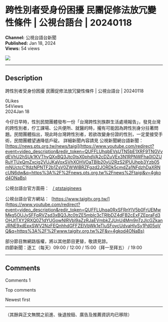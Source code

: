 # 跨性別者受身份困擾 民團促修法放冗變性條件 | 公視台語台 | 20240118

**Channel:** 公視台語台新聞  
**Published:** Jan 18, 2024  
**Views:** 54 views

[![](https://yt3.ggpht.com/ytc/AIdro_m8pLGebFZmSWJDNbFP37qhcWP1T02GOrYVUPgpB4OT2qc=s48-c-k-c0x00ffffff-no-rj)](/@taigitaiPTS)

---

## Description

跨性別者受身份困擾 民團促修法放冗變性條件 | 公視台語台 | 20240118

0Likes  
54Views  
2024Jan 18

今仔日早時，性別民間團體發布一份「台灣跨性別族群生活處境報告」，發見台灣的跨性別者，佇工課場、公共便所、就醫的時，攏有可能因為跨性別身分拄著問題。民間團體指出，現此時台灣跨性別者，若欲改變身份證的性別，一定愛接受手術，民間團體望通降低戶碇。 詳細新聞內容請見 公視新聞網台語新聞： [https://news.pts.org.tw/news/taigi](https://www.youtube.com/redirect?event=video_description&redir_token=QUFFLUhqbEVsUTN5bE1XRF9TNGVvdEVhU2hSUk1KVThyQXxBQ3Jtc0tsX0phdVA2cDZuVEx3N1RPNWFha0lOZURuYTUxQmZxcjg2VUJKaVoxSVhXOHVOaTBIb20yU2RzS2lPUUhpb3Yzb05mNUctcC1fdzNPNTF2b1ZsV0ZWWlBRZFgzd2JORDk5cmdZa1NFdzhDaXRNcUN6dw&q=https%3A%2F%2Fnews.pts.org.tw%2Fnews%2Ftaigi&v=4gkod4ONaBs)

公視台語台官方面冊：   [/ ptstaiginews](https://www.youtube.com/redirect?event=video_description&redir_token=QUFFLUhqa1lCdUdDMUxEZXZVeWp6dGJFdUFNLU13bTBNZ3xBQ3Jtc0tta3pkMWNJazZkN1J5V2U1YXI1a0xrcWM1M3MxRUhod3Q0Q25BWklOQl94Y3pMVnhTcjJJLXpZUkdHRHVrMXRXRG43LUszSVNYQjMxeG9qRHprMTFuLWFDeFRtSnZBZVlDczIwVUExZGlKb2FKYy1HMA&q=https%3A%2F%2Fwww.facebook.com%2Fptstaiginews%2F&v=4gkod4ONaBs)

公視台語台官方網站：  [https://www.taigitv.org.tw/](https://www.youtube.com/redirect?event=video_description&redir_token=QUFFLUhqa0RxSFRnYlV5b0FrUEMwMkg5OUJySFFqRVZsd3xBQ3Jtc0trZE5mblc3cTRlbDZ4dFB2cExFZEpraFd3OHJtTXY2RXQ0Z1dYUGowNlRVbl9aZzRJaEVmbkZJUnU4Mm9nTzJlcGZkanJRNE9xdEpxSWV2NzFEQnhhdGFFZElVbWk1eTluSFoycUdvaHlySy1Pd05qVQ&q=https%3A%2F%2Fwww.taigitv.org.tw%2F&v=4gkod4ONaBs)

部分節目無網路版權，將以其他節目更替，敬請見諒。  
四節新聞：逐工（每天）09:00 / 12:00 / 15:00（拜一至拜五） / 19:00

---

## Comments

Comments 1

Top comments

Newest first

---

（其餘與正文無關之前進、後退按鈕、廣告及推薦資訊均已移除）